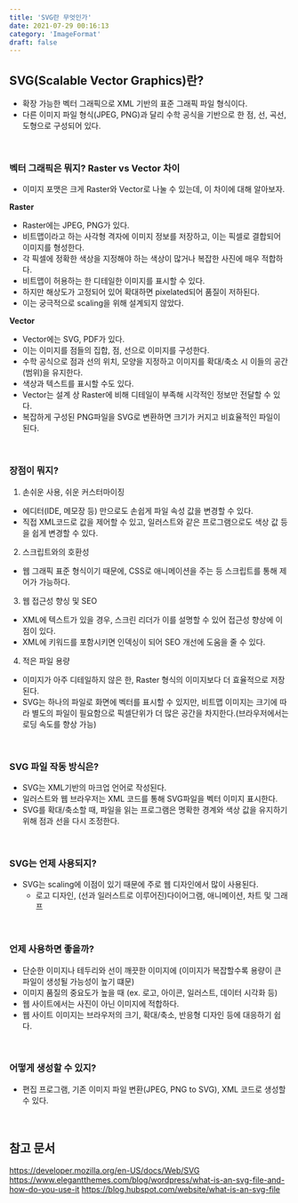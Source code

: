 ```yaml
---
title: 'SVG란 무엇인가'
date: 2021-07-29 00:16:13
category: 'ImageFormat'
draft: false
---
```


## SVG(Scalable Vector Graphics)란?

- 확장 가능한 벡터 그래픽으로 XML 기반의 표준 그래픽 파일 형식이다.
- 다른 이미지 파일 형식(JPEG, PNG)과 달리 수학 공식을 기반으로 한 점, 선, 곡선, 도형으로 구성되어 있다.

<br>

### 벡터 그래픽은 뭐지? Raster vs Vector 차이
- 이미지 포맷은 크게 Raster와 Vector로 나눌 수 있는데, 이 차이에 대해 알아보자.

**Raster**
- Raster에는 JPEG, PNG가 있다.
- 비트맵이라고 하는 사각형 격자에 이미지 정보를 저장하고, 이는 픽셀로 결합되어 이미지를 형성한다.
- 각 픽셀에 정확한 색상을 지정해야 하는 색상이 많거나 복잡한 사진에 매우 적합하다.
- 비트맵이 허용하는 한 디테일한 이미지를 표시할 수 있다.
- 하지만 해상도가 고정되어 있어 확대하면 pixelated되어 품질이 저하된다.
- 이는 궁극적으로 scaling을 위해 설계되지 않았다. 

**Vector**
- Vector에는 SVG, PDF가 있다.
- 이는 이미지를 점들의 집합, 점, 선으로 이미지를 구성한다.
- 수학 공식으로 점과 선의 위치, 모양을 지정하고 이미지를 확대/축소 시 이들의 공간(범위)을 유지한다.
- 색상과 텍스트를 표시할 수도 있다.
- Vector는 설계 상 Raster에 비해 디테일이 부족해 시각적인 정보만 전달할 수 있다. 
- 복잡하게 구성된 PNG파일을 SVG로 변환하면 크기가 커지고 비효율적인 파일이 된다.

<br>

### 장점이 뭐지?
1. 손쉬운 사용, 쉬운 커스터마이징
  - 에디터(IDE, 메모장 등) 만으로도 손쉽게 파일 속성 값을 변경할 수 있다.
  - 직접 XML코드로 값을 제어할 수 있고, 일러스트와 같은 프로그램으로도 색상 값 등을 쉽게 변경할 수 있다.

2. 스크립트와의 호환성
  - 웹 그래픽 표준 형식이기 때문에, CSS로 애니메이션을 주는 등 스크립트를 통해 제어가 가능하다.

3. 웹 접근성 향싱 및 SEO
  - XML에 텍스트가 있을 경우, 스크린 리더가 이를 설명할 수 있어 접근성 향상에 이점이 있다.
  - XML에 키워드를 포함시키면 인덱싱이 되어 SEO 개선에 도움을 줄 수 있다.

4. 적은 파일 용량
  - 이미지가 아주 디테일하지 않은 한, Raster 형식의 이미지보다 더 효율적으로 저장된다.
  - SVG는 하나의 파일로 화면에 벡터를 표시할 수 있지만, 비트맵 이미지는 크기에 따라 별도의 파일이 필요함으로 픽셀단위가 더 많은 공간을 차지한다.(브라우저에서는 로딩 속도를 향상 가능)

<br>

### SVG 파일 작동 방식은?
- SVG는 XML기반의 마크업 언어로 작성된다.
- 일러스트와 웹 브라우저는 XML 코드를 통해 SVG파일을 벡터 이미지 표시한다.
- SVG를 확대/축소할 때, 파일을 읽는 프로그램은 명확한 경계와 색상 값을 유지하기 위해 점과 선을 다시 조정한다.

<br>

### SVG는 언제 사용되지?
- SVG는 scaling에 이점이 있기 때문에 주로 웹 디자인에서 많이 사용된다.
  - 로고 디자인, (선과 일러스트로 이루어진)다이어그램, 애니메이션, 차트 및 그래프 

<br>

### 언제 사용하면 좋을까?
- 단순한 이미지나 테두리와 선이 깨끗한 이미지에 (이미지가 복잡할수록 용량이 큰 파일이 생성될 가능성이 높기 떄문)
- 이미지 품질의 중요도가 높을 때 (ex. 로고, 아이콘, 일러스트, 데이터 시각화 등)
- 웹 사이트에서는 사진이 아닌 이미지에 적합하다.
- 웹 사이트 이미지는 브라우저의 크기, 확대/축소, 반응형 디자인 등에 대응하기 쉽다. 

<br>

### 어떻게 생성할 수 있지?
- 편집 프로그램, 기존 이미지 파일 변환(JPEG, PNG to SVG), XML 코드로 생성할 수 있다.

<br>

## 참고 문서
https://developer.mozilla.org/en-US/docs/Web/SVG
https://www.elegantthemes.com/blog/wordpress/what-is-an-svg-file-and-how-do-you-use-it
https://blog.hubspot.com/website/what-is-an-svg-file